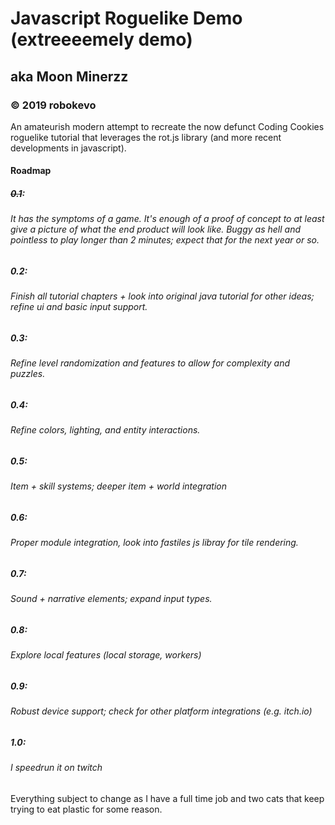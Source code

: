 # Javascript Roguelike Demo (extreeeemely demo)
## aka Moon Minerzz
### © 2019 robokevo

An amateurish modern attempt to recreate the now defunct Coding Cookies roguelike tutorial that leverages the rot.js library (and more recent developments in javascript).

#### Roadmap

##### ~~0.1~~:

###### It has the symptoms of a game. It's enough of a proof of concept to at least give a picture of what the end product will look like. Buggy as hell and pointless to play longer than 2 minutes; expect that for the next year or so.

##### 0.2:

###### Finish all tutorial chapters + look into original java tutorial for other ideas; refine ui and basic input support.

##### 0.3:

###### Refine level randomization and features to allow for complexity and puzzles.

##### 0.4:

###### Refine colors, lighting, and entity interactions.

##### 0.5:

###### Item + skill systems; deeper item + world integration

##### 0.6:

###### Proper module integration, look into fastiles js libray for tile rendering.

##### 0.7:

###### Sound + narrative elements; expand input types.

##### 0.8:

###### Explore local features (local storage, workers)

##### 0.9:

###### Robust device support; check for other platform integrations (e.g. itch.io)

##### 1.0:

###### I speedrun it on twitch

Everything subject to change as I have a full time job and two cats that keep trying to eat plastic for some reason.